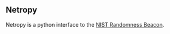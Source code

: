 
## Netropy

Netropy is a python interface to the [NIST Randomness Beacon](http://www.nist.gov/itl/csd/ct/nist_beacon.cfm).




